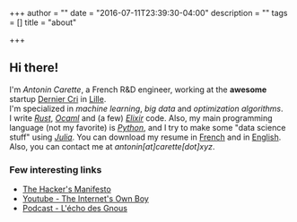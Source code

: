 +++
author = ""
date = "2016-07-11T23:39:30-04:00"
description = ""
tags = []
title = "about"

+++

## Hi there!

I'm <em>Antonin Carette</em>, a French R&D engineer, working at the <b>awesome</b> startup <a href="http://derniercri.io">Dernier Cri</a> in <a href="https://fr.wikipedia.org/wiki/Lille">Lille</a>.  
I'm specialized in <em>machine learning</em>, <em>big data</em> and <em>optimization algorithms</em>.  
I write <em>[Rust](https://www.rust-lang.org)</em>, <em>[Ocaml](http://ocaml.org/)</em> and (a few) <em>[Elixir](http://elixir-lang.org/)</em> code.
Also, my main programming language (not my favorite) is <em>[Python](https://www.python.org/)</em>, and I try to make some "data science stuff" using <em>[Julia](http://julialang.org/)</em>.
You can download my resume in [French](/CV_Carette_Antonin_FR.pdf) and in [English](/CV_Carette_Antonin_EN.pdf).  
Also, you can contact me at _antonin[at]carette[dot]xyz_.

### Few interesting links
* [The Hacker's Manifesto](https://www.usc.edu/~douglast/202/lecture23/manifesto.html)
* [Youtube - The Internet's Own Boy](https://www.youtube.com/watch?v=9vz06QO3UkQ)
* [Podcast - L'écho des Gnous](http://ludovic.grossard.fr/feed/podcast/lecho-des-gnous)
